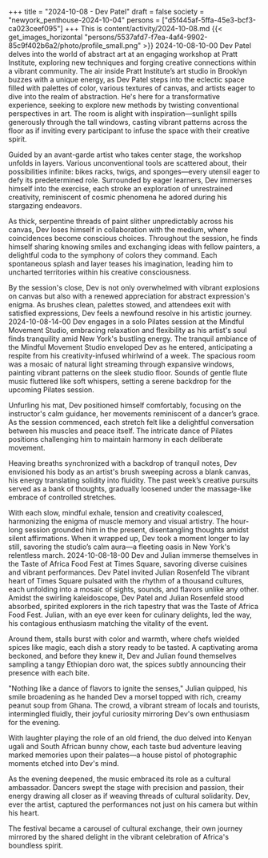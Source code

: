 +++
title = "2024-10-08 - Dev Patel"
draft = false
society = "newyork_penthouse-2024-10-04"
persons = ["d5f445af-5ffa-45e3-bcf3-ca023ceef095"]
+++
This is content/activity/2024-10-08.md
{{< get_images_horizontal "persons/5537afd7-f7ea-4af4-9902-85c9f402b6a2/photo/profile_small.png" >}}
2024-10-08-10-00
Dev Patel delves into the world of abstract art at an engaging workshop at Pratt Institute, exploring new techniques and forging creative connections within a vibrant community.
The air inside Pratt Institute’s art studio in Brooklyn buzzes with a unique energy, as Dev Patel steps into the eclectic space filled with palettes of color, various textures of canvas, and artists eager to dive into the realm of abstraction. He's here for a transformative experience, seeking to explore new methods by twisting conventional perspectives in art. The room is alight with inspiration—sunlight spills generously through the tall windows, casting vibrant patterns across the floor as if inviting every participant to infuse the space with their creative spirit.

Guided by an avant-garde artist who takes center stage, the workshop unfolds in layers. Various unconventional tools are scattered about, their possibilities infinite: bikes racks, twigs, and sponges—every utensil eager to defy its predetermined role. Surrounded by eager learners, Dev immerses himself into the exercise, each stroke an exploration of unrestrained creativity, reminiscent of cosmic phenomena he adored during his stargazing endeavors.

As thick, serpentine threads of paint slither unpredictably across his canvas, Dev loses himself in collaboration with the medium, where coincidences become conscious choices. Throughout the session, he finds himself sharing knowing smiles and exchanging ideas with fellow painters, a delightful coda to the symphony of colors they command. Each spontaneous splash and layer teases his imagination, leading him to uncharted territories within his creative consciousness.

By the session's close, Dev is not only overwhelmed with vibrant explosions on canvas but also with a renewed appreciation for abstract expression's enigma. As brushes clean, palettes stowed, and attendees exit with satisfied expressions, Dev feels a newfound resolve in his artistic journey.
2024-10-08-14-00
Dev engages in a solo Pilates session at the Mindful Movement Studio, embracing relaxation and flexibility as his artist's soul finds tranquility amid New York's bustling energy.
The tranquil ambiance of the Mindful Movement Studio enveloped Dev as he entered, anticipating a respite from his creativity-infused whirlwind of a week. The spacious room was a mosaic of natural light streaming through expansive windows, painting vibrant patterns on the sleek studio floor. Sounds of gentle flute music fluttered like soft whispers, setting a serene backdrop for the upcoming Pilates session.

Unfurling his mat, Dev positioned himself comfortably, focusing on the instructor's calm guidance, her movements reminiscent of a dancer’s grace. As the session commenced, each stretch felt like a delightful conversation between his muscles and peace itself. The intricate dance of Pilates positions challenging him to maintain harmony in each deliberate movement.

Heaving breaths synchronized with a backdrop of tranquil notes, Dev envisioned his body as an artist's brush sweeping across a blank canvas, his energy translating solidity into fluidity. The past week’s creative pursuits served as a bank of thoughts, gradually loosened under the massage-like embrace of controlled stretches.

With each slow, mindful exhale, tension and creativity coalesced, harmonizing the enigma of muscle memory and visual artistry. The hour-long session grounded him in the present, disentangling thoughts amidst silent affirmations. When it wrapped up, Dev took a moment longer to lay still, savoring the studio’s calm aura—a fleeting oasis in New York's relentless march.
2024-10-08-18-00
Dev and Julian immerse themselves in the Taste of Africa Food Fest at Times Square, savoring diverse cuisines and vibrant performances.
Dev Patel invited Julian Rosenfeld
The vibrant heart of Times Square pulsated with the rhythm of a thousand cultures, each unfolding into a mosaic of sights, sounds, and flavors unlike any other. Amidst the swirling kaleidoscope, Dev Patel and Julian Rosenfeld stood absorbed, spirited explorers in the rich tapestry that was the Taste of Africa Food Fest. Julian, with an eye ever keen for culinary delights, led the way, his contagious enthusiasm matching the vitality of the event.

Around them, stalls burst with color and warmth, where chefs wielded spices like magic, each dish a story ready to be tasted. A captivating aroma beckoned, and before they knew it, Dev and Julian found themselves sampling a tangy Ethiopian doro wat, the spices subtly announcing their presence with each bite.

"Nothing like a dance of flavors to ignite the senses," Julian quipped, his smile broadening as he handed Dev a morsel topped with rich, creamy peanut soup from Ghana. The crowd, a vibrant stream of locals and tourists, intermingled fluidly, their joyful curiosity mirroring Dev's own enthusiasm for the evening.

With laughter playing the role of an old friend, the duo delved into Kenyan ugali and South African bunny chow, each taste bud adventure leaving marked memories upon their palates—a house pistol of photographic moments etched into Dev's mind.

As the evening deepened, the music embraced its role as a cultural ambassador. Dancers swept the stage with precision and passion, their energy drawing all closer as if weaving threads of cultural solidarity. Dev, ever the artist, captured the performances not just on his camera but within his heart.

The festival became a carousel of cultural exchange, their own journey mirrored by the shared delight in the vibrant celebration of Africa's boundless spirit.
